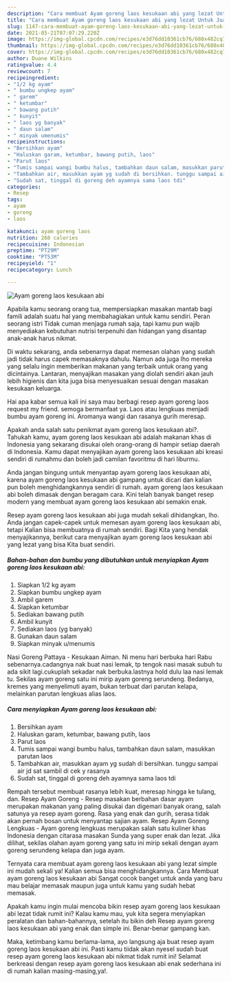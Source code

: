 ```yaml
---
description: "Cara membuat Ayam goreng laos kesukaan abi yang lezat Untuk Jualan"
title: "Cara membuat Ayam goreng laos kesukaan abi yang lezat Untuk Jualan"
slug: 1147-cara-membuat-ayam-goreng-laos-kesukaan-abi-yang-lezat-untuk-jualan
date: 2021-05-21T07:07:29.220Z
image: https://img-global.cpcdn.com/recipes/e3d76dd10361cb76/680x482cq70/ayam-goreng-laos-kesukaan-abi-foto-resep-utama.jpg
thumbnail: https://img-global.cpcdn.com/recipes/e3d76dd10361cb76/680x482cq70/ayam-goreng-laos-kesukaan-abi-foto-resep-utama.jpg
cover: https://img-global.cpcdn.com/recipes/e3d76dd10361cb76/680x482cq70/ayam-goreng-laos-kesukaan-abi-foto-resep-utama.jpg
author: Duane Wilkins
ratingvalue: 4.4
reviewcount: 7
recipeingredient:
- "1/2 kg ayam"
- " bumbu ungkep ayam"
- " garem"
- " ketumbar"
- " bawang putih"
- " kunyit"
- " laos yg banyak"
- " daun salam"
- " minyak umenumis"
recipeinstructions:
- "Bersihkan ayam"
- "Haluskan garam, ketumbar, bawang putih, laos"
- "Parut laos"
- "Tumis sampai wangi bumbu halus, tambahkan daun salam, masukkan parutan laos"
- "Tambahkan air, masukkan ayam yg sudah di bersihkan. tunggu sampai air jd sat sambil di cek y rasanya"
- "Sudah sat, tinggal di goreng deh ayamnya sama laos tdi"
categories:
- Resep
tags:
- ayam
- goreng
- laos

katakunci: ayam goreng laos 
nutrition: 268 calories
recipecuisine: Indonesian
preptime: "PT29M"
cooktime: "PT53M"
recipeyield: "1"
recipecategory: Lunch

---
```



![Ayam goreng laos kesukaan abi](https://img-global.cpcdn.com/recipes/e3d76dd10361cb76/680x482cq70/ayam-goreng-laos-kesukaan-abi-foto-resep-utama.jpg)

Apabila kamu seorang orang tua, mempersiapkan masakan mantab bagi famili adalah suatu hal yang membahagiakan untuk kamu sendiri. Peran seorang istri Tidak cuman menjaga rumah saja, tapi kamu pun wajib menyediakan kebutuhan nutrisi terpenuhi dan hidangan yang disantap anak-anak harus nikmat.

Di waktu  sekarang, anda sebenarnya dapat memesan olahan yang sudah jadi tidak harus capek memasaknya dahulu. Namun ada juga lho mereka yang selalu ingin memberikan makanan yang terbaik untuk orang yang dicintainya. Lantaran, menyajikan masakan yang diolah sendiri akan jauh lebih higienis dan kita juga bisa menyesuaikan sesuai dengan masakan kesukaan keluarga. 

Hai apa kabar semua kali ini saya mau berbagi resep ayam goreng laos request my friend. semoga bermanfaat ya. Laos atau lengkuas menjadi bumbu ayam goreng ini. Aromanya wangi dan rasanya gurih meresap.

Apakah anda salah satu penikmat ayam goreng laos kesukaan abi?. Tahukah kamu, ayam goreng laos kesukaan abi adalah makanan khas di Indonesia yang sekarang disukai oleh orang-orang di hampir setiap daerah di Indonesia. Kamu dapat menyajikan ayam goreng laos kesukaan abi kreasi sendiri di rumahmu dan boleh jadi camilan favoritmu di hari liburmu.

Anda jangan bingung untuk menyantap ayam goreng laos kesukaan abi, karena ayam goreng laos kesukaan abi gampang untuk dicari dan kalian pun boleh menghidangkannya sendiri di rumah. ayam goreng laos kesukaan abi boleh dimasak dengan beragam cara. Kini telah banyak banget resep modern yang membuat ayam goreng laos kesukaan abi semakin enak.

Resep ayam goreng laos kesukaan abi juga mudah sekali dihidangkan, lho. Anda jangan capek-capek untuk memesan ayam goreng laos kesukaan abi, tetapi Kalian bisa membuatnya di rumah sendiri. Bagi Kita yang hendak menyajikannya, berikut cara menyajikan ayam goreng laos kesukaan abi yang lezat yang bisa Kita buat sendiri.

<!--inarticleads1-->

##### Bahan-bahan dan bumbu yang dibutuhkan untuk menyiapkan Ayam goreng laos kesukaan abi:

1. Siapkan 1/2 kg ayam
1. Siapkan  bumbu ungkep ayam
1. Ambil  garem
1. Siapkan  ketumbar
1. Sediakan  bawang putih
1. Ambil  kunyit
1. Sediakan  laos (yg banyak)
1. Gunakan  daun salam
1. Siapkan  minyak u/menumis


Nasi Goreng Pattaya - Kesukaan Aiman. Ni menu hari berbuka hari Rabu sebenarnya.cadangnya nak buat nasi lemak, tp tengok nasi masak subuh tu ada sikit lagi.cukuplah sekadar nak berbuka.lastnya hold dulu laa nasi lemak tu. Sekilas ayam goreng satu ini mirip ayam goreng serundeng. Bedanya, kremes yang menyelimuti ayam, bukan terbuat dari parutan kelapa, melainkan parutan lengkuas alias laos. 

<!--inarticleads2-->

##### Cara menyiapkan Ayam goreng laos kesukaan abi:

1. Bersihkan ayam
1. Haluskan garam, ketumbar, bawang putih, laos
1. Parut laos
1. Tumis sampai wangi bumbu halus, tambahkan daun salam, masukkan parutan laos
1. Tambahkan air, masukkan ayam yg sudah di bersihkan. tunggu sampai air jd sat sambil di cek y rasanya
1. Sudah sat, tinggal di goreng deh ayamnya sama laos tdi


Rempah tersebut membuat rasanya lebih kuat, meresap hingga ke tulang, dan. Resep Ayam Goreng - Resep masakan berbahan dasar ayam merupakan makanan yang paling disukai dan digemari banyak orang, salah satunya ya resep ayam goreng. Rasa yang enak dan gurih, serasa tidak akan pernah bosan untuk menyantap sajian ayam. Resep Ayam Goreng Lengkuas - Ayam goreng lengkuas merupakan salah satu kuliner khas Indonesia dengan citarasa masakan Sunda yang super enak dan lezat. Jika dilihat, sekilas olahan ayam goreng yang satu ini mirip sekali dengan ayam goreng serundeng kelapa dan juga ayam. 

Ternyata cara membuat ayam goreng laos kesukaan abi yang lezat simple ini mudah sekali ya! Kalian semua bisa menghidangkannya. Cara Membuat ayam goreng laos kesukaan abi Sangat cocok banget untuk anda yang baru mau belajar memasak maupun juga untuk kamu yang sudah hebat memasak.

Apakah kamu ingin mulai mencoba bikin resep ayam goreng laos kesukaan abi lezat tidak rumit ini? Kalau kamu mau, yuk kita segera menyiapkan peralatan dan bahan-bahannya, setelah itu bikin deh Resep ayam goreng laos kesukaan abi yang enak dan simple ini. Benar-benar gampang kan. 

Maka, ketimbang kamu berlama-lama, ayo langsung aja buat resep ayam goreng laos kesukaan abi ini. Pasti kamu tiidak akan nyesel sudah buat resep ayam goreng laos kesukaan abi nikmat tidak rumit ini! Selamat berkreasi dengan resep ayam goreng laos kesukaan abi enak sederhana ini di rumah kalian masing-masing,ya!.

